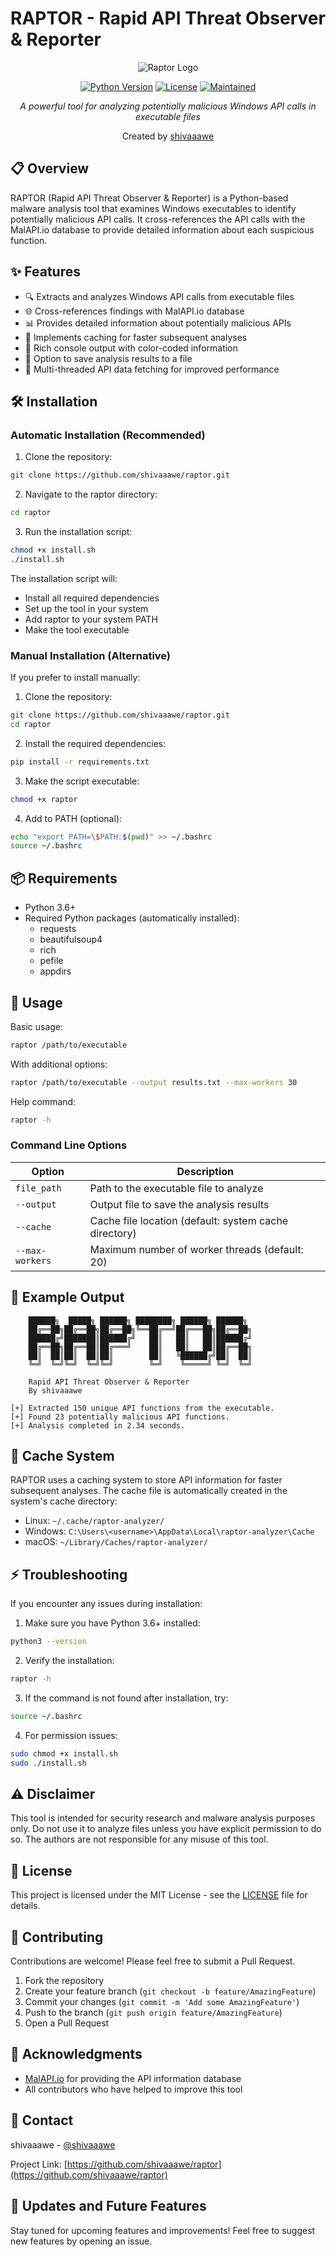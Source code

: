 # RAPTOR - Rapid API Threat Observer & Reporter

<div align="center">

![Raptor Logo](assets/logo.png)

[![Python Version](https://img.shields.io/badge/python-3.6+-blue.svg)](https://www.python.org/downloads/)
[![License](https://img.shields.io/badge/license-MIT-green.svg)](LICENSE)
[![Maintained](https://img.shields.io/badge/maintained-yes-green.svg)](https://github.com/shivaaawe/raptor/graphs/commit-activity)

*A powerful tool for analyzing potentially malicious Windows API calls in executable files*

Created by [shivaaawe](https://github.com/shivaaawe)
</div>

## 📋 Overview

RAPTOR (Rapid API Threat Observer & Reporter) is a Python-based malware analysis tool that examines Windows executables to identify potentially malicious API calls. It cross-references the API calls with the MalAPI.io database to provide detailed information about each suspicious function.

## ✨ Features

- 🔍 Extracts and analyzes Windows API calls from executable files
- 🌐 Cross-references findings with MalAPI.io database
- 📊 Provides detailed information about potentially malicious APIs
- 💨 Implements caching for faster subsequent analyses
- 🎨 Rich console output with color-coded information
- 📁 Option to save analysis results to a file
- 🚀 Multi-threaded API data fetching for improved performance

## 🛠️ Installation

### Automatic Installation (Recommended)

1. Clone the repository:
```bash
git clone https://github.com/shivaaawe/raptor.git
```

2. Navigate to the raptor directory:
```bash
cd raptor
```

3. Run the installation script:
```bash
chmod +x install.sh
./install.sh
```

The installation script will:
- Install all required dependencies
- Set up the tool in your system
- Add raptor to your system PATH
- Make the tool executable

### Manual Installation (Alternative)

If you prefer to install manually:

1. Clone the repository:
```bash
git clone https://github.com/shivaaawe/raptor.git
cd raptor
```

2. Install the required dependencies:
```bash
pip install -r requirements.txt
```

3. Make the script executable:
```bash
chmod +x raptor
```

4. Add to PATH (optional):
```bash
echo "export PATH=\$PATH:$(pwd)" >> ~/.bashrc
source ~/.bashrc
```

## 📦 Requirements

- Python 3.6+
- Required Python packages (automatically installed):
  - requests
  - beautifulsoup4
  - rich
  - pefile
  - appdirs

## 🚀 Usage

Basic usage:
```bash
raptor /path/to/executable
```

With additional options:
```bash
raptor /path/to/executable --output results.txt --max-workers 30
```

Help command:
```bash
raptor -h
```

### Command Line Options

| Option | Description |
|--------|-------------|
| `file_path` | Path to the executable file to analyze |
| `--output` | Output file to save the analysis results |
| `--cache` | Cache file location (default: system cache directory) |
| `--max-workers` | Maximum number of worker threads (default: 20) |

## 📝 Example Output

```
    ██████╗  █████╗ ██████╗ ████████╗ ██████╗ ██████╗ 
    ██╔══██╗██╔══██╗██╔══██╗╚══██╔══╝██╔═══██╗██╔══██╗
    ██████╔╝███████║██████╔╝   ██║   ██║   ██║██████╔╝
    ██╔══██╗██╔══██║██╔═══╝    ██║   ██║   ██║██╔══██╗
    ██║  ██║██║  ██║██║        ██║   ╚██████╔╝██║  ██║
    ╚═╝  ╚═╝╚═╝  ╚═╝╚═╝        ╚═╝    ╚═════╝ ╚═╝  ╚═╝

    Rapid API Threat Observer & Reporter
    By shivaaawe

[+] Extracted 150 unique API functions from the executable.
[+] Found 23 potentially malicious API functions.
[+] Analysis completed in 2.34 seconds.
```

## 🔧 Cache System

RAPTOR uses a caching system to store API information for faster subsequent analyses. The cache file is automatically created in the system's cache directory:
- Linux: `~/.cache/raptor-analyzer/`
- Windows: `C:\Users\<username>\AppData\Local\raptor-analyzer\Cache`
- macOS: `~/Library/Caches/raptor-analyzer/`

## ⚡ Troubleshooting

If you encounter any issues during installation:

1. Make sure you have Python 3.6+ installed:
```bash
python3 --version
```

2. Verify the installation:
```bash
raptor -h
```

3. If the command is not found after installation, try:
```bash
source ~/.bashrc
```

4. For permission issues:
```bash
sudo chmod +x install.sh
sudo ./install.sh
```

## ⚠️ Disclaimer

This tool is intended for security research and malware analysis purposes only. Do not use it to analyze files unless you have explicit permission to do so. The authors are not responsible for any misuse of this tool.

## 📄 License

This project is licensed under the MIT License - see the [LICENSE](LICENSE) file for details.

## 🤝 Contributing

Contributions are welcome! Please feel free to submit a Pull Request.

1. Fork the repository
2. Create your feature branch (`git checkout -b feature/AmazingFeature`)
3. Commit your changes (`git commit -m 'Add some AmazingFeature'`)
4. Push to the branch (`git push origin feature/AmazingFeature`)
5. Open a Pull Request

## 🙏 Acknowledgments

- [MalAPI.io](https://malapi.io) for providing the API information database
- All contributors who have helped to improve this tool

## 📧 Contact

shivaaawe - [@shivaaawe](https://github.com/shivaaawe)

Project Link: [https://github.com/shivaaawe/raptor](https://github.com/shivaaawe/raptor)

## 🔄 Updates and Future Features

Stay tuned for upcoming features and improvements! Feel free to suggest new features by opening an issue.
